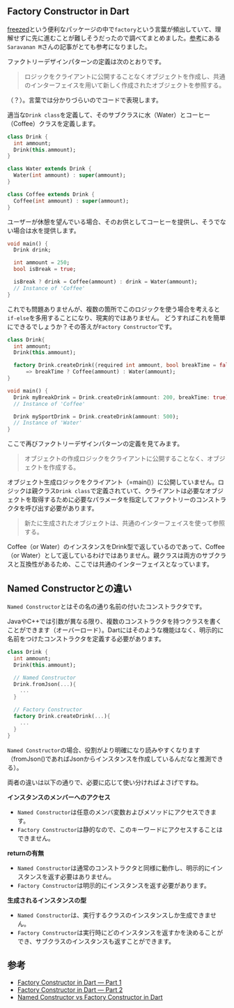 ## Factory Constructor in Dart

[freezed](https://pub.dev/packages/freezed)という便利なパッケージの中で`factory`という言葉が頻出していて、理解せずに先に進むことが難しそうだったので調べてまとめました。[参考](#参考)にある`Saravanan M`さんの記事がとても参考になりました。

ファクトリーデザインパターンの定義は次のとおりです。

> ロジックをクライアントに公開することなくオブジェクトを作成し、共通のインターフェイスを用いて新しく作成されたオブジェクトを参照する。

（？）。言葉では分かりづらいのでコードで表現します。

適当な`Drink class`を定義して、そのサブクラスに水（Water）とコーヒー（Coffee）クラスを定義します。

```dart
class Drink {
  int ammount;
  Drink(this.ammount);
}

class Water extends Drink {
  Water(int ammount) : super(ammount);
}

class Coffee extends Drink {
  Coffee(int ammount) : super(ammount);
}
```

ユーザーが休憩を望んでいる場合、そのお供としてコーヒーを提供し、そうでない場合は水を提供します。

```dart
void main() {
  Drink drink;

  int ammount = 250;
  bool isBreak = true;

  isBreak ? drink = Coffee(ammount) : drink = Water(ammount);
  // Instance of 'Coffee'
}
```

これでも問題ありませんが、複数の箇所でこのロジックを使う場合を考えると`if-else`を多用することになり、現実的ではありません。
どうすればこれを簡単にできるでしょうか？その答えが`Factory Constructor`です。

```dart
class Drink{
  int ammount;
  Drink(this.ammount);

  factory Drink.createDrink({required int ammount, bool breakTime = false}) 
      => breakTime ? Coffee(ammount) : Water(ammount);
}

void main() {
  Drink myBreakDrink = Drink.createDrink(ammount: 200, breakTime: true);  
  // Instance of 'Coffee'

  Drink mySportDrink = Drink.createDrink(ammount: 500);
  // Instance of 'Water'
}
```

ここで再びファクトリーデザインパターンの定義を見てみます。

> オブジェクトの作成ロジックをクライアントに公開することなく、オブジェクトを作成する。

オブジェクト生成ロジックをクライアント（=main()）に公開していません。ロジックは親クラス`Drink class`で定義されていて、クライアントは必要なオブジェクトを取得するために必要なパラメータを指定してファクトリーのコンストラクタを呼び出す必要があります。

> 新たに生成されたオブジェクトは、共通のインターフェイスを使って参照する。

Coffee（or Water）のインスタンスをDrink型で返しているのであって、Coffee（or Water）として返しているわけではありません。親クラスは両方のサブクラスと互換性があるため、ここでは共通のインターフェイスとなっています。

## Named Constructorとの違い

`Named Constructor`とはその名の通り名前の付いたコンストラクタです。

JavaやC++では引数が異なる限り、複数のコンストラクタを持つクラスを書くことができます（オーバーロード）。Dartにはそのような機能はなく、明示的に名前をつけたコンストラクタを定義する必要があります。

```dart
class Drink {
  int ammount;
  Drink(this.ammount);

  // Named Constructor
  Drink.fromJson(...){
    ...
  }

  // Factory Constructor
  factory Drink.createDrink(...){
    ...
  }
}
```

`Named Constructor`の場合、役割がより明確になり読みやすくなります（fromJson()であればJsonからインスタンスを作成しているんだなと推測できる）。

両者の違いは以下の通りで、必要に応じて使い分ければよさげですね。

**インスタンスのメンバーへのアクセス**

- `Named Constructor`は任意のメンバ変数およびメソッドにアクセスできます。
- `Factory Constructor`は静的なので、このキーワードにアクセスすることはできません。

**returnの有無**

- `Named Constructor`は通常のコンストラクタと同様に動作し、明示的にインスタンスを返す必要はありません。
- `Factory Constructor`は明示的にインスタンスを返す必要があります。

**生成されるインスタンスの型**

- `Named Constructor`は、実行するクラスのインスタンスしか生成できません。
- `Factory Constructor`は実行時にどのインスタンスを返すかを決めることができ、サブクラスのインスタンスも返すことができます。

## 参考

- [Factory Constructor in Dart — Part 1](https://medium.com/nerd-for-tech/factory-constructor-in-dart-part-1-1bbdf0d0f7f0)
- [Factory Constructor in Dart — Part 2](https://medium.com/nerd-for-tech/factory-constructor-in-dart-part-2-7db2a5981ac3)
- [Named Constructor vs Factory Constructor in Dart](https://medium.com/nerd-for-tech/named-constructor-vs-factory-constructor-in-dart-ba28250b2747)